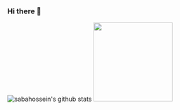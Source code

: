 

### Hi there 👋
![sabahossein's github stats](https://github-readme-stats.vercel.app/api?username=sabahossein&show_icons=true&hide_border=true)
<img height="180em" src="https://github-readme-stats.vercel.app/api/top-langs/?username=sabahossein&layout=compact&langs_count=8"/>

<!--
**sabahossein/sabahossein** is a ✨ _special_ ✨ repository because its `README.md` (this file) appears on your GitHub profile.

Here are some ideas to get you started:

- 🔭 I’m currently working on ...
- 🌱 I’m currently learning ...
- 👯 I’m looking to collaborate on ...
- 🤔 I’m looking for help with ...
- 💬 Ask me about ...
- 📫 How to reach me: ...
- 😄 Pronouns: ...
- ⚡ Fun fact: ...
-->
